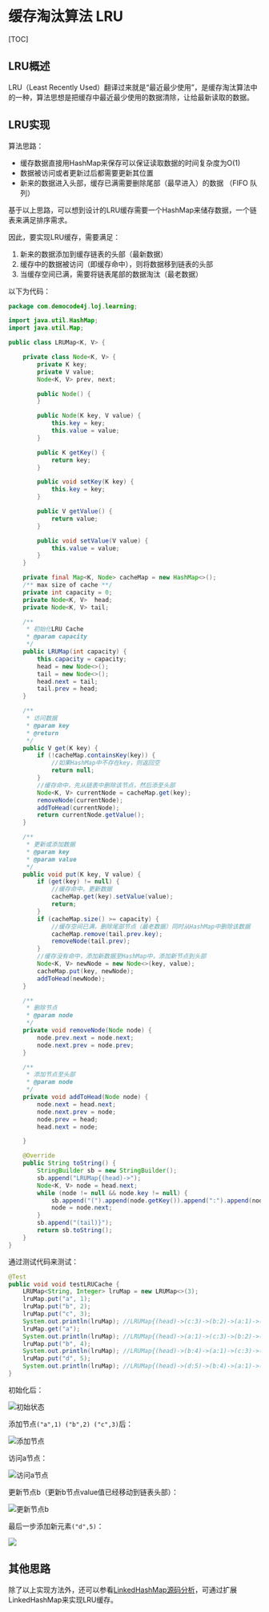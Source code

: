 # 缓存淘汰算法 LRU

[TOC]

## LRU概述

LRU（Least Recently Used）翻译过来就是“最近最少使用”，是缓存淘汰算法中的一种，算法思想是把缓存中最近最少使用的数据清除，让给最新读取的数据。

## LRU实现

算法思路：

* 缓存数据直接用HashMap来保存可以保证读取数据的时间复杂度为O(1)
* 数据被访问或者更新过后都需要更新其位置
* 新来的数据进入头部，缓存已满需要删除尾部（最早进入）的数据 （FIFO 队列）

基于以上思路，可以想到设计的LRU缓存需要一个HashMap来储存数据，一个链表来满足排序需求。

因此，要实现LRU缓存，需要满足：

1. 新来的数据添加到缓存链表的头部（最新数据）
2. 缓存中的数据被访问（即缓存命中），则将数据移到链表的头部
3. 当缓存空间已满，需要将链表尾部的数据淘汰（最老数据）

以下为代码：

```java
package com.democode4j.loj.learning;

import java.util.HashMap;
import java.util.Map;

public class LRUMap<K, V> {

    private class Node<K, V> {
        private K key;
        private V value;
        Node<K, V> prev, next;

        public Node() {
        }

        public Node(K key, V value) {
            this.key = key;
            this.value = value;
        }

        public K getKey() {
            return key;
        }

        public void setKey(K key) {
            this.key = key;
        }

        public V getValue() {
            return value;
        }

        public void setValue(V value) {
            this.value = value;
        }
    }

    private final Map<K, Node> cacheMap = new HashMap<>();
    /** max size of cache **/
    private int capacity = 0;
    private Node<K, V>  head;
    private Node<K, V> tail;

    /**
     * 初始化LRU Cache
     * @param capacity
     */
    public LRUMap(int capacity) {
        this.capacity = capacity;
        head = new Node<>();
        tail = new Node<>();
        head.next = tail;
        tail.prev = head;
    }

    /**
     * 访问数据
     * @param key
     * @return
     */
    public V get(K key) {
        if (!cacheMap.containsKey(key)) {
            //如果HashMap中不存在key，则返回空
            return null;
        }
        //缓存命中，先从链表中删除该节点，然后添至头部
        Node<K, V> currentNode = cacheMap.get(key);
        removeNode(currentNode);
        addToHead(currentNode);
        return currentNode.getValue();
    }

    /**
     * 更新或添加数据
     * @param key
     * @param value
     */
    public void put(K key, V value) {
        if (get(key) != null) {
            //缓存命中，更新数据
            cacheMap.get(key).setValue(value);
            return;
        }
        if (cacheMap.size() >= capacity) {
            //缓存空间已满，删除尾部节点（最老数据）同时从HashMap中删除该数据
            cacheMap.remove(tail.prev.key);
            removeNode(tail.prev);
        }
        //缓存没有命中，添加新数据至HashMap中，添加新节点到头部
        Node<K, V> newNode = new Node<>(key, value);
        cacheMap.put(key, newNode);
        addToHead(newNode);
    }

    /**
     * 删除节点
     * @param node
     */
    private void removeNode(Node node) {
        node.prev.next = node.next;
        node.next.prev = node.prev;
    }

    /**
     * 添加节点至头部
     * @param node
     */
    private void addToHead(Node node) {
        node.next = head.next;
        node.next.prev = node;
        node.prev = head;
        head.next = node;

    }

    @Override
    public String toString() {
        StringBuilder sb = new StringBuilder();
        sb.append("LRUMap{(head)->");
        Node<K, V> node = head.next;
        while (node != null && node.key != null) {
            sb.append("(").append(node.getKey()).append(":").append(node.getValue()).append(")->");
            node = node.next;
        }
        sb.append("(tail)}");
        return sb.toString();
    }
}
```

通过测试代码来测试：

```java
@Test
public void void testLRUCache {
  	LRUMap<String, Integer> lruMap = new LRUMap<>(3);
  	lruMap.put("a", 1);
  	lruMap.put("b", 2);
    lruMap.put("c", 3);
    System.out.println(lruMap); //LRUMap{(head)->(c:3)->(b:2)->(a:1)->(tail)}
    lruMap.get("a");
    System.out.println(lruMap); //LRUMap{(head)->(a:1)->(c:3)->(b:2)->(tail)}
    lruMap.put("b", 4);
    System.out.println(lruMap); //LRUMap{(head)->(b:4)->(a:1)->(c:3)->(tail)}
    lruMap.put("d", 5);
    System.out.println(lruMap); //LRUMap{(head)->(d:5)->(b:4)->(a:1)->(tail)}
}
```

初始化后：

![初始状态](./img/lru_init_state.png)

添加节点`("a",1) ("b",2) ("c",3)`后：

![添加节点](./img/lru_put.png)

访问a节点：

![访问a节点](./img/lru_get.png)

更新节点b（更新b节点value值已经移动到链表头部）：

![更新节点b](./img/lru_update.png)

最后一步添加新元素`("d",5)`：

![](./img/lru_addnew.png)

## 其他思路

除了以上实现方法外，还可以参看[LinkedHashMap源码分析](https://github.com/yankuangshi/md/tree/master/lhm)，可通过扩展LinkedHashMap来实现LRU缓存。